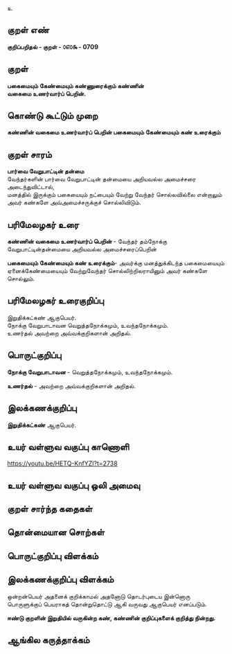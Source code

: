 உ

## குறள் எண் 

**குறிப்பறிதல் - குறள் - ௦௭௦௯ - 0709**  

## குறள் 

**பகைமையும் கேண்மையும் கண்ணுரைக்கும் கண்ணின்  
வகைமை உணர்வார்ப் பெறின்.**  

## கொண்டு கூட்டும் முறை

**கண்ணின் வகைமை உணர்வார்ப் பெறின் பகைமையும் கேண்மையும் கண் உரைக்கும்**  

## குறள் சாரம் 

**பார்வை வேறுபாட்டின் தன்மை**  
வேந்தர்களின் பார்வை வேறுபாட்டின் தன்மையை அறியவல்ல அமைச்சரை அடைந்துவிட்டால்,  
மனத்தில் இருக்கும் பகையையும் நட்பையும் வேற்று வேந்தர் சொல்லவில்லை என்றாலும் அவர் கண்களே அவ்அமைச்சருக்குச் சொல்லிவிடும்.

## பரிமேலழகர் உரை

**கண்ணின் வகைமை உணர்வார்ப் பெறின்** - வேந்தர் தம்நோக்கு வேறுபாட்டின்தன்மையை அறியவல்ல அமைச்சரைப்பெறின்  

**பகைமையும் கேண்மையும் கண் உரைக்கும்**- அவர்க்கு மனத்துக்கிடந்த பகைமையையும் ஏனைக்கேண்மையையும் வேற்றுவேந்தர் சொல்லிற்றிலராயினும் அவர் கண்களே சொல்லும்.     

## பரிமேலழகர் உரைகுறிப்பு   

இறுதிக்கட்கண் ஆகுபெயர்.  
நோக்கு வேறுபாடாவன வெறுத்தநோக்கமும், உவந்தநோக்கமும்.  
உணர்தல் அவற்றை அவ்வக்குறிகளான் அறிதல்.  

## பொருட்குறிப்பு 

**நோக்கு வேறுபாடாவன** - வெறுத்தநோக்கமும், உவந்தநோக்கமும்.    

**உணர்தல்** - அவற்றை அவ்வக்குறிகளான் அறிதல்.    


## இலக்கணக்குறிப்பு  

**இறுதிக்கட்கண்** ஆகுபெயர்.    

## உயர் வள்ளுவ வகுப்பு காணொளி

https://youtu.be/HETQ-KnfYZI?t=2738 

## உயர் வள்ளுவ வகுப்பு ஒலி அமைவு 

 
## குறள் சார்ந்த கதைகள் 


## தொன்மையான சொற்கள்


## பொருட்குறிப்பு விளக்கம்


## இலக்கணக்குறிப்பு விளக்கம்

ஒன்றன்பெயர் அதனைக் குறிக்காமல் அதனோடு தொடர்புடைய இன்னொரு பொருளுக்குப் பெயராகத் தொன்றுதொட்டு ஆகி வருவது ஆகுபெயர் எனப்படும்.

**ஈண்டு குறளின் இறுதியில் வருகின்ற கண், கண்ணின் குறிப்புகளைக் குறித்து நின்றது.**

## ஆங்கில கருத்தாக்கம் 



